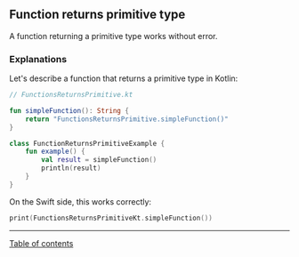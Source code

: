 ## Function returns primitive type

A function returning a primitive type works without error.

### Explanations

Let's describe a function that returns a primitive type in Kotlin:

```kotlin
// FunctionsReturnsPrimitive.kt

fun simpleFunction(): String {
    return "FunctionsReturnsPrimitive.simpleFunction()"
}

class FunctionReturnsPrimitiveExample {
    fun example() {
        val result = simpleFunction()
        println(result)
    }
}
```

On the Swift side, this works correctly:

```swift
print(FunctionsReturnsPrimitiveKt.simpleFunction())
```

---
[Table of contents](/README.md)